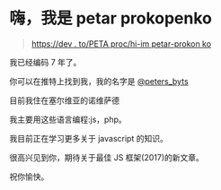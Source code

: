 # 嗨，我是 petar prokopenko

> [https://dev . to/PETA proc/hi-im petar-prokon ko](https://dev.to/petarprok/hi-im-petar-prokopenko)

我已经编码 7 年了。

你可以在推特上找到我，我的名字是 [@peters_byts](https://twitter.com/peters_byts)

目前我住在塞尔维亚的诺维萨德

我主要用这些语言编程:js，php。

我目前正在学习更多关于 javascript 的知识。

很高兴见到你，期待关于最佳 JS 框架(2017)的新文章。

祝你愉快。